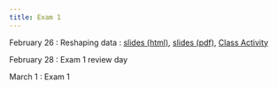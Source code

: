 ```yaml
---
title: Exam 1
---
```


February 26
: Reshaping data
  : [slides (html)](https://sta279-s24.github.io/slides/lecture_15.html), [slides (pdf)](https://sta279-s24.github.io/slides/lecture_15.pdf), [Class Activity](https://sta279-s24.github.io/class_activities/ca_lecture_15.html)

February 28
: Exam 1 review day

March 1
: Exam 1